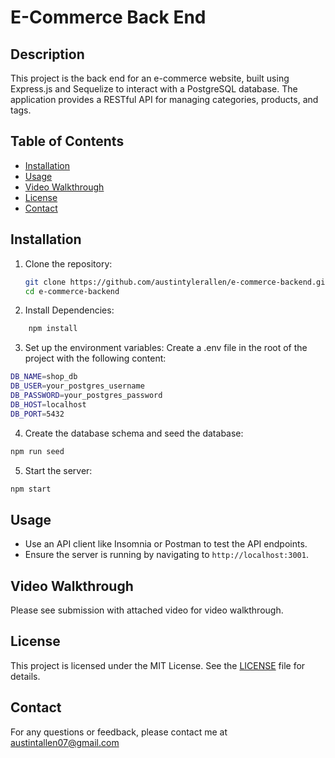 # E-Commerce Back End

## Description

This project is the back end for an e-commerce website, built using Express.js and Sequelize to interact with a PostgreSQL database. The application provides a RESTful API for managing categories, products, and tags.

## Table of Contents

- [Installation](#installation)
- [Usage](#usage)
- [Video Walkthrough](#video-walkthrough)
- [License](#license)
- [Contact](#contact)

## Installation

1. Clone the repository:
   ```bash
   git clone https://github.com/austintylerallen/e-commerce-backend.git
   cd e-commerce-backend
   ```
2. Install Dependencies:
```bash
    npm install
```
3. Set up the environment variables:
Create a .env file in the root of the project with the following content:
```bash
DB_NAME=shop_db
DB_USER=your_postgres_username
DB_PASSWORD=your_postgres_password
DB_HOST=localhost
DB_PORT=5432
```

4. Create the database schema and seed the database:

```bash
npm run seed
```
5. Start the server:

```bash
npm start
```

## Usage

- Use an API client like Insomnia or Postman to test the API endpoints.
- Ensure the server is running by navigating to `http://localhost:3001`.


## Video Walkthrough

Please see submission with attached video for video walkthrough.

## License

This project is licensed under the MIT License. See the [LICENSE](./LICENSE) file for details.

## Contact

For any questions or feedback, please contact me at austintallen07@gmail.com
